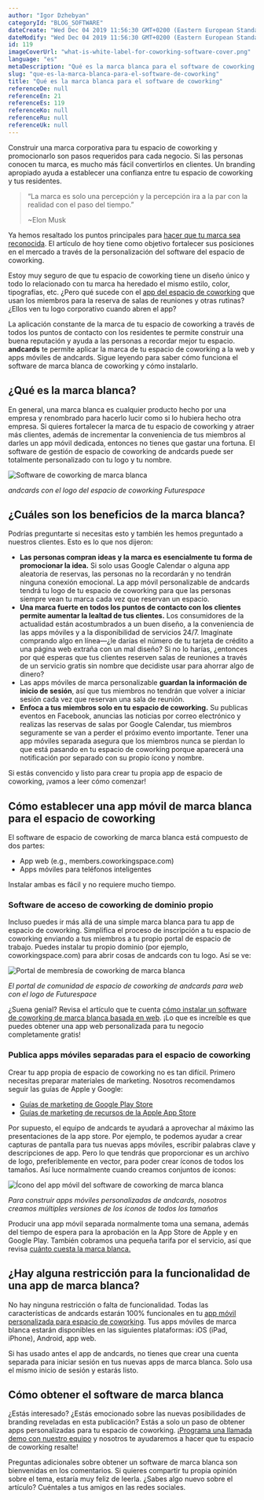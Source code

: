 ```yaml
---
author: "Igor Dzhebyan"
categoryId: "BLOG_SOFTWARE"
dateCreate: "Wed Dec 04 2019 11:56:30 GMT+0200 (Eastern European Standard Time)"
dateModify: "Wed Dec 04 2019 11:56:30 GMT+0200 (Eastern European Standard Time)"
id: 119
imageCoverUrl: "what-is-white-label-for-coworking-software-cover.png"
language: "es"
metaDescription: "Qué es la marca blanca para el software de coworking. Aprende cómo obtener una app de coworking con tu marca para tu negocio, luce creíble y profesional para tus miembros."
slug: "que-es-la-marca-blanca-para-el-software-de-coworking"
title: "Qué es la marca blanca para el software de coworking"
referenceDe: null
referenceEn: 21
referenceEs: 119
referenceKo: null
referenceRu: null
referenceUk: null
---
```


Construir una marca corporativa para tu espacio de coworking y promocionarlo son pasos requeridos para cada negocio. Si las personas conocen tu marca, es mucho más fácil convertirlos en clientes. Un branding apropiado ayuda a establecer una confianza entre tu espacio de coworking y tus residentes. 

> “La marca es solo una percepción y la percepción ira a la par con la realidad con el paso del tiempo.” 
>
> ~Elon Musk

Ya hemos resaltado los puntos principales para [hacer que tu marca sea reconocida](https://andcards.com/blog/marketing/how-to-boost-your-coworking-brand-awareness-the-first-step-of-building-a-marketing-funnel). El artículo de hoy tiene como objetivo fortalecer sus posiciones en el mercado a través de la personalización del software del espacio de coworking.

Estoy muy seguro de que tu espacio de coworking tiene un diseño único y todo lo relacionado con tu marca ha heredado el mismo estilo, color, tipografías, etc. ¿Pero qué sucede con el [app del espacio de coworking](https://andcards.com/) que usan los miembros para la reserva de salas de reuniones y otras rutinas? ¿Ellos ven tu logo corporativo cuando abren el app?  

La aplicación constante de la marca de tu espacio de coworking a través de todos los puntos de contacto con los residentes te permite construir una buena reputación y ayuda a las personas a recordar mejor tu espacio. **andcards** te permite aplicar la marca de tu espacio de coworking a la web y apps móviles de andcards. Sigue leyendo para saber cómo funciona el software de marca blanca de coworking y cómo instalarlo.

## ¿Qué es la marca blanca?

En general, una marca blanca es cualquier producto hecho por una empresa y renombrado para hacerlo lucir como si lo hubiera hecho otra empresa. Si quieres fortalecer la marca de tu espacio de coworking y atraer más clientes, además de incrementar la conveniencia de tus miembros al darles un app móvil dedicada, entonces no tienes que gastar una fortuna. El software de gestión de espacio de coworking de andcards puede ser totalmente personalizado con tu logo y tu nombre.

![Software de coworking de marca blanca](https://d7ccq1i35b0cj.cloudfront.net/andcards-my-workspaces-main-futurespace-light-en-1920-1200.jpg|height=1200,width=1920)

_andcards con el logo del espacio de coworking Futurespace_

## ¿Cuáles son los beneficios de la marca blanca?

Podrías preguntarte si necesitas esto y también les hemos preguntado a nuestros clientes. Esto es lo que nos dijeron:

-  **Las personas compran ideas y la marca es esencialmente tu forma de promocionar la idea.** Si solo usas Google Calendar o alguna app aleatoria de reservas, las personas no la recordarán y no tendrán ninguna conexión emocional. La app móvil personalizable de andcards tendrá tu logo de tu espacio de coworking para que las personas siempre vean tu marca cada vez que reservan un espacio.
- **Una marca fuerte en todos los puntos de contacto con los clientes permite aumentar la lealtad de tus clientes.** Los consumidores de la actualidad están acostumbrados a un buen diseño, a la conveniencia de las apps móviles y a la disponibilidad de servicios 24/7. Imagínate comprando algo en línea—¿le darías el número de tu tarjeta de crédito a una página web extraña con un mal diseño? Si no lo harías, ¿entonces por qué esperas que tus clientes reserven salas de reuniones a través de un servicio gratis sin nombre que decidiste usar para ahorrar algo de dinero?
- Las apps móviles de marca personalizable **guardan la información de inicio de sesión**, así que tus miembros no tendrán que volver a iniciar sesión cada vez que reservan una sala de reunión.
- **Enfoca a tus miembros solo en tu espacio de coworking.** Su publicas eventos en Facebook, anuncias las noticias por correo electrónico y realizas las reservas de salas por Google Calendar, tus miembros seguramente se van a perder el próximo evento importante. Tener una app móviles separada asegura que los miembros nunca se pierdan lo que está pasando en tu espacio de coworking porque aparecerá una notificación por separado con su propio ícono y nombre.

Si estás convencido y listo para crear tu propia app de espacio de coworking, ¡vamos a leer cómo comenzar!

## **Cómo establecer una app móvil de marca blanca para el espacio de coworking**

El software de espacio de coworking de marca blanca está compuesto de dos partes:

- App web (e.g., members.coworkingspace.com)
- Apps móviles para teléfonos inteligentes

Instalar ambas es fácil y no requiere mucho tiempo.

### Software de acceso de coworking de dominio propio

Incluso puedes ir más allá de una simple marca blanca para tu app de espacio de coworking. Simplifica el proceso de inscripción a tu espacio de coworking enviando a tus miembros a tu propio portal de espacio de trabajo. Puedes instalar tu propio dominio (por ejemplo, coworkingspace.com) para abrir cosas de andcards con tu logo. Así se ve:

![Portal de membresía de coworking de marca blanca](https://s3.ap-northeast-2.amazonaws.com/blogs.andcards.com/what-is-white-label-for-coworking-software-2.png|height=1080,width=1920)

_El portal de comunidad de espacio de coworking de andcards para web con el logo de Futurespace_

¿Suena genial? Revisa el artículo que te cuenta [cómo instalar un software de coworking de marca blanca basada en web](https://andcards.com/blog/software/custom-domain). ¡Lo que es increíble es que puedes obtener una app web personalizada para tu negocio completamente gratis!

### Publica apps móviles separadas para el espacio de coworking

Crear tu app propia de espacio de coworking no es tan difícil. Primero necesitas preparar materiales de marketing. Nosotros recomendamos seguir las guías de Apple y Google:

- [Guías de marketing de Google Play Store](https://developer.android.com/distribute/marketing-tools)
- [Guías de marketing de recursos de la Apple App Store](https://developer.apple.com/kr/app-store/product-page/)

Por supuesto, el equipo de andcards te ayudará a aprovechar al máximo las presentaciones de la app store. Por ejemplo, te podemos ayudar a crear capturas de pantalla para tus nuevas apps móviles, escribir palabras clave y descripciones de app. Pero lo que tendrás que proporcionar es un archivo de logo, preferiblemente en vector, para poder crear íconos de todos los tamaños. Así luce normalmente cuando creamos conjuntos de íconos:

![Ícono del app móvil del software de coworking de marca blanca](https://s3.ap-northeast-2.amazonaws.com/blogs.andcards.com/what-is-white-label-for-coworking-software-3.png|height=1080,width=1920)

_Para construir apps móviles personalizadas de andcards, nosotros creamos múltiples versiones de los íconos de todos los tamaños_

Producir una app móvil separada normalmente toma una semana, además del tiempo de espera para la aprobación en la App Store de Apple y en Google Play. También cobramos una pequeña tarifa por el servicio, así que revisa [cuánto cuesta la marca blanca.](https://andcards.com/pricing)

## ¿Hay alguna restricción para la funcionalidad de una app de marca blanca?

No hay ninguna restricción o falta de funcionalidad. Todas las características de andcards estarán 100% funcionales en tu [app móvil personalizada para espacio de coworking](https://andcards.com/features). Tus apps móviles de marca blanca estarán disponibles en las siguientes plataformas: iOS (iPad, iPhone), Android, app web.

Si has usado antes el app de andcards, no tienes que crear una cuenta separada para iniciar sesión en tus nuevas apps de marca blanca. Solo usa el mismo inicio de sesión y estarás listo.

## Cómo obtener el software de marca blanca

¿Estás interesado? ¿Estás emocionado sobre las nuevas posibilidades de branding reveladas en esta publicación? Estás a solo un paso de obtener apps personalizadas para tu espacio de coworking. ¡[Programa una llamada demo con nuestro equipo](https://meetings.hubspot.com/id/demo) y nosotros te ayudaremos a hacer que tu espacio de coworking resalte!

Preguntas adicionales sobre obtener un software de marca blanca son bienvenidas en los comentarios. Si quieres compartir tu propia opinión sobre el tema, estaría muy feliz de leerla. ¿Sabes algo nuevo sobre el artículo? Cuéntales a tus amigos en las redes sociales.

